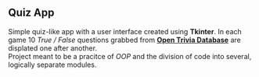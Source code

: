 ## Quiz App

Simple quiz-like app with a user interface created using **Tkinter**. In each game 10 _True / False_ questions grabbed from [**Open Trivia Database**](https://opentdb.com/ "https://opentdb.com/") are displated one after another.  
Project meant to be a pracitce of _OOP_ and the division of code into several, logically separate modules.
